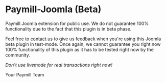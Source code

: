 Paymill-Joomla (Beta)
=====================

Paymill Joomla extension for public use. We do not guarantee 100% functionality due to the fact that this plugin is
in beta phase.

Feel free to <a href="mailto:support@paymill.com">contact us</a> to give us feedback when you're using this Joomla beta 
plugin in test-mode. Once again, we cannot guarantee you right now 100% functionality of this plugin as it has to be tested 
right now by the community.

*Don't use livemode for real transactions right now!*

Your Paymill Team
